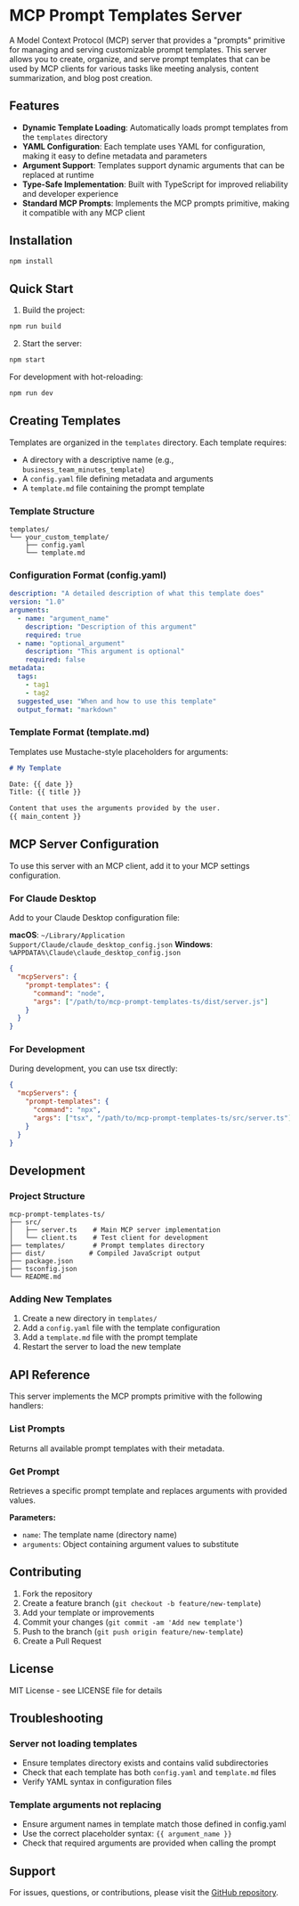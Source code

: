 # MCP Prompt Templates Server

A Model Context Protocol (MCP) server that provides a "prompts" primitive for managing and serving customizable prompt templates. This server allows you to create, organize, and serve prompt templates that can be used by MCP clients for various tasks like meeting analysis, content summarization, and blog post creation.

## Features

- **Dynamic Template Loading**: Automatically loads prompt templates from the `templates` directory
- **YAML Configuration**: Each template uses YAML for configuration, making it easy to define metadata and parameters
- **Argument Support**: Templates support dynamic arguments that can be replaced at runtime
- **Type-Safe Implementation**: Built with TypeScript for improved reliability and developer experience
- **Standard MCP Prompts**: Implements the MCP prompts primitive, making it compatible with any MCP client

## Installation

```bash
npm install
```

## Quick Start

1. Build the project:
```bash
npm run build
```

2. Start the server:
```bash
npm start
```

For development with hot-reloading:
```bash
npm run dev
```

## Creating Templates

Templates are organized in the `templates` directory. Each template requires:
- A directory with a descriptive name (e.g., `business_team_minutes_template`)
- A `config.yaml` file defining metadata and arguments
- A `template.md` file containing the prompt template

### Template Structure

```
templates/
└── your_custom_template/
    ├── config.yaml
    └── template.md
```

### Configuration Format (config.yaml)

```yaml
description: "A detailed description of what this template does"
version: "1.0"
arguments:
  - name: "argument_name"
    description: "Description of this argument"
    required: true
  - name: "optional_argument"
    description: "This argument is optional"
    required: false
metadata:
  tags:
    - tag1
    - tag2
  suggested_use: "When and how to use this template"
  output_format: "markdown"
```

### Template Format (template.md)

Templates use Mustache-style placeholders for arguments:

```markdown
# My Template

Date: {{ date }}
Title: {{ title }}

Content that uses the arguments provided by the user.
{{ main_content }}
```

## MCP Server Configuration

To use this server with an MCP client, add it to your MCP settings configuration.

### For Claude Desktop

Add to your Claude Desktop configuration file:

**macOS**: `~/Library/Application Support/Claude/claude_desktop_config.json`
**Windows**: `%APPDATA%\Claude\claude_desktop_config.json`

```json
{
  "mcpServers": {
    "prompt-templates": {
      "command": "node",
      "args": ["/path/to/mcp-prompt-templates-ts/dist/server.js"]
    }
  }
}
```

### For Development

During development, you can use tsx directly:

```json
{
  "mcpServers": {
    "prompt-templates": {
      "command": "npx",
      "args": ["tsx", "/path/to/mcp-prompt-templates-ts/src/server.ts"]
    }
  }
}
```

## Development

### Project Structure

```
mcp-prompt-templates-ts/
├── src/
│   ├── server.ts    # Main MCP server implementation
│   └── client.ts    # Test client for development
├── templates/       # Prompt templates directory
├── dist/           # Compiled JavaScript output
├── package.json
├── tsconfig.json
└── README.md
```

### Adding New Templates

1. Create a new directory in `templates/`
2. Add a `config.yaml` file with the template configuration
3. Add a `template.md` file with the prompt template
4. Restart the server to load the new template

## API Reference

This server implements the MCP prompts primitive with the following handlers:

### List Prompts
Returns all available prompt templates with their metadata.

### Get Prompt
Retrieves a specific prompt template and replaces arguments with provided values.

**Parameters:**
- `name`: The template name (directory name)
- `arguments`: Object containing argument values to substitute

## Contributing

1. Fork the repository
2. Create a feature branch (`git checkout -b feature/new-template`)
3. Add your template or improvements
4. Commit your changes (`git commit -am 'Add new template'`)
5. Push to the branch (`git push origin feature/new-template`)
6. Create a Pull Request

## License

MIT License - see LICENSE file for details

## Troubleshooting

### Server not loading templates
- Ensure templates directory exists and contains valid subdirectories
- Check that each template has both `config.yaml` and `template.md` files
- Verify YAML syntax in configuration files

### Template arguments not replacing
- Ensure argument names in template match those defined in config.yaml
- Use the correct placeholder syntax: `{{ argument_name }}`
- Check that required arguments are provided when calling the prompt

## Support

For issues, questions, or contributions, please visit the [GitHub repository](https://github.com/tubone24/mcp-prompts).
